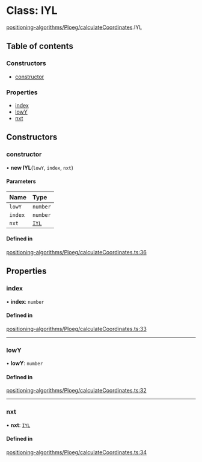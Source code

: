 # Class: IYL

[positioning-algorithms/Ploeg/calculateCoordinates](../modules/positioning_algorithms_Ploeg_calculateCoordinates.md).IYL

## Table of contents

### Constructors

- [constructor](positioning_algorithms_Ploeg_calculateCoordinates.IYL.md#constructor)

### Properties

- [index](positioning_algorithms_Ploeg_calculateCoordinates.IYL.md#index)
- [lowY](positioning_algorithms_Ploeg_calculateCoordinates.IYL.md#lowy)
- [nxt](positioning_algorithms_Ploeg_calculateCoordinates.IYL.md#nxt)

## Constructors

### constructor

• **new IYL**(`lowY`, `index`, `nxt`)

#### Parameters

| Name | Type |
| :------ | :------ |
| `lowY` | `number` |
| `index` | `number` |
| `nxt` | [`IYL`](positioning_algorithms_Ploeg_calculateCoordinates.IYL.md) |

#### Defined in

[positioning-algorithms/Ploeg/calculateCoordinates.ts:36](https://github.com/jsakas/m-ary-tree/blob/f63681a/src/positioning-algorithms/Ploeg/calculateCoordinates.ts#L36)

## Properties

### index

• **index**: `number`

#### Defined in

[positioning-algorithms/Ploeg/calculateCoordinates.ts:33](https://github.com/jsakas/m-ary-tree/blob/f63681a/src/positioning-algorithms/Ploeg/calculateCoordinates.ts#L33)

___

### lowY

• **lowY**: `number`

#### Defined in

[positioning-algorithms/Ploeg/calculateCoordinates.ts:32](https://github.com/jsakas/m-ary-tree/blob/f63681a/src/positioning-algorithms/Ploeg/calculateCoordinates.ts#L32)

___

### nxt

• **nxt**: [`IYL`](positioning_algorithms_Ploeg_calculateCoordinates.IYL.md)

#### Defined in

[positioning-algorithms/Ploeg/calculateCoordinates.ts:34](https://github.com/jsakas/m-ary-tree/blob/f63681a/src/positioning-algorithms/Ploeg/calculateCoordinates.ts#L34)
